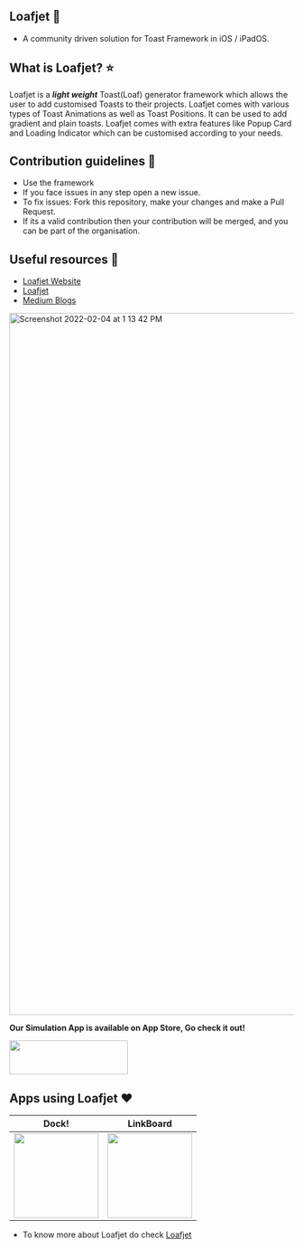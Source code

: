 ## Loafjet 🚀
* A community driven solution for Toast Framework in iOS / iPadOS.

## What is Loafjet? ⭐️
Loafjet is a ***light weight*** Toast(Loaf) generator framework which allows the user to add customised Toasts to their projects. Loafjet comes with various types of Toast Animations as well as Toast Positions. It can be used to add gradient and plain toasts. Loafjet comes with extra features like Popup Card and Loading Indicator which can be customised according to your needs.

## Contribution guidelines 🌈
* Use the framework
* If you face issues in any step open a new issue.
* To fix issues: Fork this repository, make your changes and make a Pull Request.
* If its a valid contribution then your contribution will be merged, and you can be part of the organisation.

## Useful resources 📌
* [Loafjet Website](https://loafjet.github.io/Loafjet/)
* [Loafjet](https://github.com/Loafjet/Loafjet)
* [Medium Blogs](https://gokulnair-2001.medium.com/loafjet-a-toast-replacement-for-swift-3fd9a1563401)

<img width="1242" alt="Screenshot 2022-02-04 at 1 13 42 PM" src="https://user-images.githubusercontent.com/56252259/154777793-693b1d5e-28f6-43a7-8851-fefabb219af9.png">


**Our Simulation App is available on App Store, Go check it out!** 

[<img src = "https://user-images.githubusercontent.com/56252259/148154222-3db54beb-2916-419b-996c-4d57d2ee3e3d.png" width = 210, height = 60>](https://apps.apple.com/in/app/loafjet/id1603181291)

## Apps using Loafjet ❤️
| Dock! | LinkBoard |
| ----- | ----- |
| <a href="https://apps.apple.com/in/app/dock/id1569386912"><img src = "https://user-images.githubusercontent.com/56252259/127950419-06629304-973a-4e6d-9a90-040af7beb61d.png" width = 150, height = 150> | <a href="https://apps.apple.com/us/app/linkboard-link-organiser/id1616404530"><img src = "https://user-images.githubusercontent.com/56252259/166141257-8f68eb9b-0f93-4fa7-bace-a363311273c2.png" width = 150, height = 150> |
 
  
* To know more about Loafjet do check [Loafjet](https://github.com/Loafjet/Loafjet)
